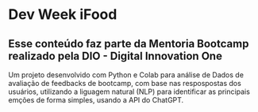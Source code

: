 # Dev Week iFood

## Esse conteúdo faz parte da Mentoria Bootcamp realizado pela DIO - Digital Innovation One

Um projeto desenvolvido com Python e Colab para análise de Dados de avaliação de feedbacks de bootcamp, com base nas respospostas dos usuários, utilizando a liguagem natural (NLP) para identificar as principais emções de forma simples, usando a API do ChatGPT.
